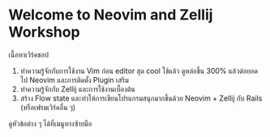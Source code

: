 # Welcome to Neovim and Zellij Workshop

เนื้อหาเวิร์คชอป

1. ทำความรู้จักกับการใช้งาน Vim ก่อน editor สุด cool ใช้แล้ว ดูหล่อขึ้น 300% แล้วต่อยอดไป
   Neovim และการติดตั้ง Plugin เสริม
1. ทำความรู้จักกับ Zellij และการใช้งานเบื้องต้น
1. สร้าง Flow state และทำให้การเขียนโปรแกรมสนุกมากขึ้นด้วย Neovim + Zellij กับ Rails
   (หรือเฟรมเวิร์คอื่น ๆ)

ดูหัวข้อต่าง ๆ ได้ที่เมนูทางซ้ายมือ